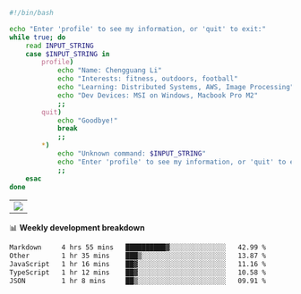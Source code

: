 ```bash
#!/bin/bash

echo "Enter 'profile' to see my information, or 'quit' to exit:"
while true; do
    read INPUT_STRING
    case $INPUT_STRING in
        profile)
            echo "Name: Chengguang Li"
            echo "Interests: fitness, outdoors, football"
            echo "Learning: Distributed Systems, AWS, Image Processing"
            echo "Dev Devices: MSI on Windows, Macbook Pro M2"
            ;;
        quit)
            echo "Goodbye!"
            break
            ;;
        *)
            echo "Unknown command: $INPUT_STRING"
            echo "Enter 'profile' to see my information, or 'quit' to exit:"
            ;;
    esac
done

```

<!--Contribution Graph-->
<table>
  <tr>
    <td>
      <picture>
        <source media="(prefers-color-scheme: light)" srcset="https://github-readme-activity-graph.vercel.app/graph?username=chengguang-li&theme=xcode&bg_color=FF000000&color=000000&hide_border=true" />
        <img src="https://github-readme-activity-graph.vercel.app/graph?username=chengguang-li&theme=xcode&bg_color=FF000000&hide_border=true" />
      </picture>
  </tr>
</table>

📊 **Weekly development breakdown**

<!--START_SECTION:waka-->

```txt
Markdown     4 hrs 55 mins   ██████████▓░░░░░░░░░░░░░░   42.99 %
Other        1 hr 35 mins    ███▒░░░░░░░░░░░░░░░░░░░░░   13.87 %
JavaScript   1 hr 16 mins    ██▓░░░░░░░░░░░░░░░░░░░░░░   11.16 %
TypeScript   1 hr 12 mins    ██▓░░░░░░░░░░░░░░░░░░░░░░   10.58 %
JSON         1 hr 8 mins     ██▒░░░░░░░░░░░░░░░░░░░░░░   09.91 %
```

<!--END_SECTION:waka-->

